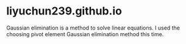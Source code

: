 liyuchun239.github.io
=====================
Gaussian elimination is a method to solve linear equations.
I used the choosing pivot element Gaussian elimination method this time. 
